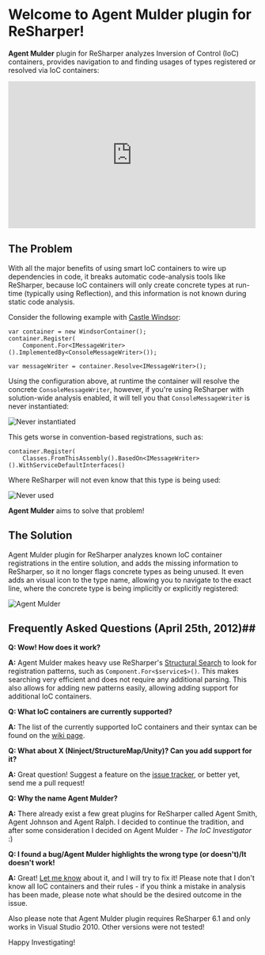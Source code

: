 # Welcome to Agent Mulder plugin for ReSharper! #

**Agent Mulder** plugin for ReSharper analyzes Inversion of Control (IoC) containers, provides navigation to and finding usages of types registered or resolved via IoC containers:

<iframe src="http://player.vimeo.com/video/41113265" width="500" height="297" frameborder="0" webkitAllowFullScreen mozallowfullscreen allowFullScreen></iframe>

## The Problem ##

With all the major benefits of using smart IoC containers to wire up dependencies in code, it breaks automatic code-analysis tools like ReSharper, because IoC containers will only create concrete types at run-time (typically using Reflection), and this information is not known during static code analysis.

Consider the following example with [Castle Windsor](http://www.castleproject.org/container/index.html):

    var container = new WindsorContainer();
    container.Register(
        Component.For<IMessageWriter>().ImplementedBy<ConsoleMessageWriter>());

    var messageWriter = container.Resolve<IMessageWriter>();

Using the configuration above, at runtime the container will resolve the concrete `ConsoleMessageWriter`, however, if you're using ReSharper with solution-wide analysis enabled, it will tell you that `ConsoleMessageWriter` is never instantiated:

![Never instantiated](http://i.imgur.com/YNWby.png)

This gets worse in convention-based registrations, such as:

    container.Register(
        Classes.FromThisAssembly().BasedOn<IMessageWriter>().WithServiceDefaultInterfaces()

Where ReSharper will not even know that this type is being used:

![Never used](http://i.imgur.com/pSezv.png)

**Agent Mulder** aims to solve that problem!

## The Solution ##

Agent Mulder plugin for ReSharper analyzes known IoC container registrations in the entire solution, and adds the missing information to ReSharper, so it no longer flags concrete types as being unused. It even adds an visual icon to the type name, allowing you to navigate to the exact line, where the concrete type is being implicitly or explicitly registered:

![Agent Mulder](http://i.imgur.com/fhq2q.png)

## Frequently Asked Questions (April 25th, 2012)##

**Q: Wow! How does it work?**

**A:** Agent Mulder makes heavy use ReSharper's [Structural Search](http://www.jetbrains.com/resharper/webhelp/Navigation_and_Search__SSR__Searching_for_Code_with_Pattern.html) to look for registration patterns, such as `Component.For<$service$>()`. This makes searching very efficient and does not require any additional parsing. This also allows for adding new patterns easily, allowing adding support for additional IoC containers.

**Q: What IoC containers are currently supported?**

**A:** The list of the currently supported IoC containers and their syntax can be found on the [wiki page](https://github.com/hmemcpy/AgentMulder/wiki).

**Q: What about X (Ninject/StructureMap/Unity)? Can you add support for it?**

**A:** Great question! Suggest a feature on the [issue tracker](https://github.com/hmemcpy/AgentMulder/issues), or better yet, send me a pull request!

**Q: Why the name Agent Mulder?**

**A:** There already exist a few great plugins for ReSharper called Agent Smith, Agent Johnson and Agent Ralph. I decided to continue the tradition, and after some consideration I decided on Agent Mulder - *The IoC Investigator* :)

**Q: I found a bug/Agent Mulder highlights the wrong type (or doesn't)/It doesn't work!**

**A:** Great! [Let me know](https://github.com/hmemcpy/AgentMulder/issues) about it, and I will try to fix it! Please note that I don't know all IoC containers and their rules - if you think a mistake in analysis has been made, please note what should be the desired outcome in the issue.

Also please note that Agent Mulder plugin requires ReSharper 6.1 and only works in Visual Studio 2010. Other versions were not tested!

Happy Investigating!